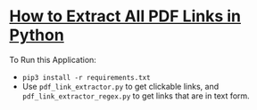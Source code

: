 # [How to Extract All PDF Links in Python](https://www.thepythoncode.com/article/extract-pdf-links-with-python)
To Run this Application:
- `pip3 install -r requirements.txt`
- Use `pdf_link_extractor.py` to get clickable links, and `pdf_link_extractor_regex.py` to get links that are in text form.
